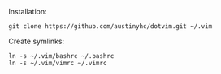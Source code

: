 Installation:

    git clone https://github.com/austinyhc/dotvim.git ~/.vim

Create symlinks:

    ln -s ~/.vim/bashrc ~/.bashrc
    ln -s ~/.vim/vimrc ~/.vimrc
